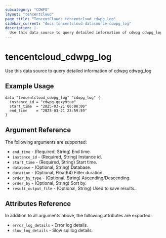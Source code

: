 ```yaml
---
subcategory: "CDWPG"
layout: "tencentcloud"
page_title: "TencentCloud: tencentcloud_cdwpg_log"
sidebar_current: "docs-tencentcloud-datasource-cdwpg_log"
description: |-
  Use this data source to query detailed information of cdwpg cdwpg_log
---
```


# tencentcloud_cdwpg_log

Use this data source to query detailed information of cdwpg cdwpg_log

## Example Usage

```hcl
data "tencentcloud_cdwpg_log" "cdwpg_log" {
  instance_id = "cdwpg-gexy9tue"
  start_time  = "2025-03-21 00:00:00"
  end_time    = "2025-03-21 23:59:59"
}
```

## Argument Reference

The following arguments are supported:

* `end_time` - (Required, String) End time.
* `instance_id` - (Required, String) Instance id.
* `start_time` - (Required, String) Start time.
* `database` - (Optional, String) Database.
* `duration` - (Optional, Float64) Filter duration.
* `order_by_type` - (Optional, String) Ascending/Descending.
* `order_by` - (Optional, String) Sort by.
* `result_output_file` - (Optional, String) Used to save results..

## Attributes Reference

In addition to all arguments above, the following attributes are exported:

* `error_log_details` - Error log details.
* `slow_log_details` - Slow sql log details.


